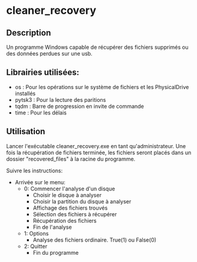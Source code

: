 # cleaner_recovery

## Description
Un programme Windows capable de récupérer des fichiers supprimés ou des données perdues sur une usb.

## Librairies utilisées:
- os : Pour les opérations sur le système de fichiers et les PhysicalDrive installés
- pytsk3 : Pour la lecture des paritions
- tqdm : Barre de progression en invite de commande
- time : Pour les délais

## Utilisation
Lancer l'exécutable cleaner_recovery.exe en tant qu'administrateur.
Une fois la récupération de fichiers terminée, les fichiers seront placés 
dans un dossier "recovered_files" à la racine du programme.

Suivre les instructions:
- Arrivée sur le menu: 
    - 0: Commencer l'analyse d'un disque
      - Choisir le disque à analyser
      - Choisir la partition du disque à analyser
      - Affichage des fichiers trouvés
      - Sélection des fichiers à récupérer
      - Récupération des fichiers
      - Fin de l'analyse
    - 1: Options
      - Analyse des fichiers ordinaire. True(1) ou False(0)
    - 2: Quitter
      - Fin du programme